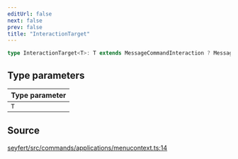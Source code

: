 ```yaml
---
editUrl: false
next: false
prev: false
title: "InteractionTarget"
---
```


```ts
type InteractionTarget<T>: T extends MessageCommandInteraction ? Message : User;
```

## Type parameters

| Type parameter |
| :------ |
| `T` |

## Source

[seyfert/src/commands/applications/menucontext.ts:14](https://github.com/potoland/potocuit/blob/e332d7a/src/commands/applications/menucontext.ts#L14)
